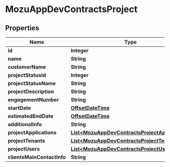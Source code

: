 
# MozuAppDevContractsProject

## Properties
Name | Type | Description | Notes
------------ | ------------- | ------------- | -------------
**id** | **Integer** |  |  [optional]
**name** | **String** |  |  [optional]
**customerName** | **String** |  |  [optional]
**projectStatusId** | **Integer** |  |  [optional]
**projectStatusName** | **String** |  |  [optional]
**projectDescription** | **String** |  |  [optional]
**engagementNumber** | **String** |  |  [optional]
**startDate** | [**OffsetDateTime**](OffsetDateTime.md) |  |  [optional]
**estimatedEndDate** | [**OffsetDateTime**](OffsetDateTime.md) |  |  [optional]
**additionalInfo** | **String** |  |  [optional]
**projectApplications** | [**List&lt;MozuAppDevContractsProjectApplication&gt;**](MozuAppDevContractsProjectApplication.md) |  |  [optional]
**projectTenants** | [**List&lt;MozuAppDevContractsProjectTenant&gt;**](MozuAppDevContractsProjectTenant.md) |  |  [optional]
**projectUsers** | [**List&lt;MozuAppDevContractsProjectUser&gt;**](MozuAppDevContractsProjectUser.md) |  |  [optional]
**clientsMainContactInfo** | **String** |  |  [optional]



